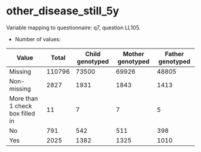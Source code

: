 # other_disease_still_5y
Variable mapping to questionnaire: q7, question LL105.
- Number of values:

| Value | Total | Child genotyped | Mother genotyped | Father genotyped |
| ----- | ----- | --------------- | ---------------- | ---------------- |
| Missing | 110796 | 73500 | 69926 | 48805 |
| Non-missing | 2827 | 1931 | 1843 | 1413 |
| More than 1 check box filled in | 11 | 7 | 7 |5 |
| No | 791 | 542 | 511 |398 |
| Yes | 2025 | 1382 | 1325 |1010 |



